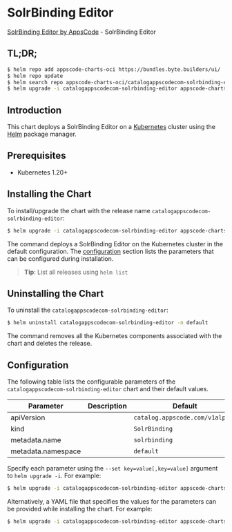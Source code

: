 # SolrBinding Editor

[SolrBinding Editor by AppsCode](https://byte.builders) - SolrBinding Editor

## TL;DR;

```bash
$ helm repo add appscode-charts-oci https://bundles.byte.builders/ui/
$ helm repo update
$ helm search repo appscode-charts-oci/catalogappscodecom-solrbinding-editor --version=v0.4.18
$ helm upgrade -i catalogappscodecom-solrbinding-editor appscode-charts-oci/catalogappscodecom-solrbinding-editor -n default --create-namespace --version=v0.4.18
```

## Introduction

This chart deploys a SolrBinding Editor on a [Kubernetes](http://kubernetes.io) cluster using the [Helm](https://helm.sh) package manager.

## Prerequisites

- Kubernetes 1.20+

## Installing the Chart

To install/upgrade the chart with the release name `catalogappscodecom-solrbinding-editor`:

```bash
$ helm upgrade -i catalogappscodecom-solrbinding-editor appscode-charts-oci/catalogappscodecom-solrbinding-editor -n default --create-namespace --version=v0.4.18
```

The command deploys a SolrBinding Editor on the Kubernetes cluster in the default configuration. The [configuration](#configuration) section lists the parameters that can be configured during installation.

> **Tip**: List all releases using `helm list`

## Uninstalling the Chart

To uninstall the `catalogappscodecom-solrbinding-editor`:

```bash
$ helm uninstall catalogappscodecom-solrbinding-editor -n default
```

The command removes all the Kubernetes components associated with the chart and deletes the release.

## Configuration

The following table lists the configurable parameters of the `catalogappscodecom-solrbinding-editor` chart and their default values.

|     Parameter      | Description |                  Default                   |
|--------------------|-------------|--------------------------------------------|
| apiVersion         |             | <code>catalog.appscode.com/v1alpha1</code> |
| kind               |             | <code>SolrBinding</code>                   |
| metadata.name      |             | <code>solrbinding</code>                   |
| metadata.namespace |             | <code>default</code>                       |


Specify each parameter using the `--set key=value[,key=value]` argument to `helm upgrade -i`. For example:

```bash
$ helm upgrade -i catalogappscodecom-solrbinding-editor appscode-charts-oci/catalogappscodecom-solrbinding-editor -n default --create-namespace --version=v0.4.18 --set apiVersion=catalog.appscode.com/v1alpha1
```

Alternatively, a YAML file that specifies the values for the parameters can be provided while
installing the chart. For example:

```bash
$ helm upgrade -i catalogappscodecom-solrbinding-editor appscode-charts-oci/catalogappscodecom-solrbinding-editor -n default --create-namespace --version=v0.4.18 --values values.yaml
```
